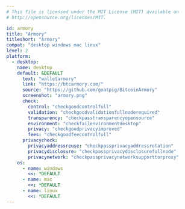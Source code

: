 ```yaml
---
# This file is licensed under the MIT License (MIT) available on
# http://opensource.org/licenses/MIT.

id: armory
title: "Armory"
titleshort: "Armory"
compat: "desktop windows mac linux"
level: 2
platform:
  - desktop:
    name: desktop
    default: &DEFAULT
      text: "walletarmory"
      link: "https://btcarmory.com/"
      source: "https://github.com/goatpig/BitcoinArmory"
      screenshot: "armory.png"
      check:
        control: "checkgoodcontrolfull"
        validation: "checkgoodvalidationfullnoderequired"
        transparency: "checkpasstransparencyopensource"
        environment: "checkfailenvironmentdesktop"
        privacy: "checkgoodprivacyimproved"
        fees: "checkgoodfeecontrolfull"
      privacycheck:
        privacyaddressreuse: "checkpassprivacyaddressrotation"
        privacydisclosure: "checkpassprivacydisclosurefullnode"
        privacynetwork: "checkpassprivacynetworksupporttorproxy"
    os:
      - name: windows
        <<: *DEFAULT
      - name: mac
        <<: *DEFAULT
      - name: linux
        <<: *DEFAULT
---
```

